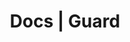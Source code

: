 ---
title: Docs | Guard
description: Guard Docs
menu:
  product_guard_0.2.0:
    identifier: welcome
    name: Welcome
    weight: 10
left_menu: product_guard_0.2.0
---